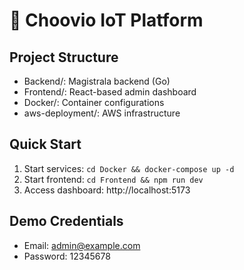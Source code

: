 # 🚀 Choovio IoT Platform

## Project Structure

- Backend/: Magistrala backend (Go)
- Frontend/: React-based admin dashboard
- Docker/: Container configurations
- aws-deployment/: AWS infrastructure

## Quick Start

1. Start services: `cd Docker && docker-compose up -d`
2. Start frontend: `cd Frontend && npm run dev`
3. Access dashboard: http://localhost:5173

## Demo Credentials
- Email: admin@example.com
- Password: 12345678 